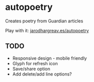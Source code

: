 # autopoetry
Creates poetry from Guardian articles

Play with it: <a href="http://jarodhargreav.es/autopoetry" target="_blank">jarodhargreav.es/autopoetry</a>

## TODO
* Responsive design - mobile friendly
* Glyph for refresh icon
* Save/share option
* Add delete/add line options?
